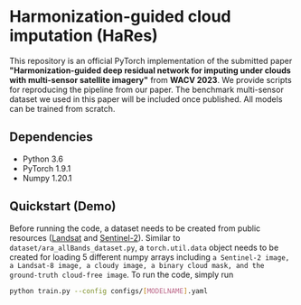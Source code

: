 # Harmonization-guided cloud imputation (HaRes)
This repository is an official PyTorch implementation of the submitted paper **"Harmonization-guided deep residual network for imputing under clouds with multi-sensor satellite imagery"** from **WACV 2023**.
We provide scripts for reproducing the pipeline from our paper. The benchmark multi-sensor dataset we used in this paper will be included once published. All models can be trained from scratch.
## Dependencies
* Python 3.6
* PyTorch 1.9.1
* Numpy 1.20.1

## Quickstart (Demo)
Before running the code, a dataset needs to be created from public resources ([Landsat](https://landsat.gsfc.nasa.gov/satellites/landsat-8/) and [Sentinel-2](https://sentinel.esa.int/web/sentinel/missions/sentinel-2)). Similar to ``dataset/ara_allBands_dataset.py``, a ``torch.util.data`` object needs to be created for loading 5 different numpy arrays including ``a Sentinel-2 image, a Landsat-8 image, a cloudy image, a binary cloud mask, and the ground-truth cloud-free image``.
To run the code, simply run
```bash
python train.py --config configs/[MODELNAME].yaml
```
